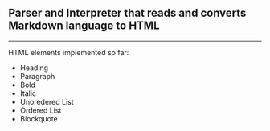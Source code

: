 ## Parser and Interpreter that reads and converts Markdown language to HTML

---

HTML elements implemented so far:

- Heading
- Paragraph
- Bold
- Italic
- Unoredered List
- Ordered List
- Blockquote
